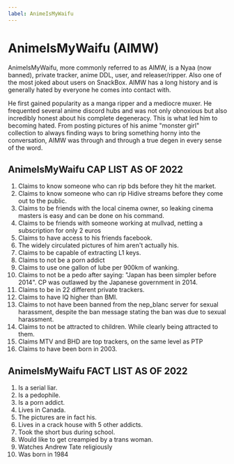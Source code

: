 ```yaml
---
label: AnimeIsMyWaifu
---
```


# AnimeIsMyWaifu (AIMW)

AnimeIsMyWaifu, more commonly referred to as AIMW, is a Nyaa (now banned), private tracker, anime DDL, user, and releaser/ripper. Also one of the most joked about users on SnackBox. AIMW has a long history and is generally hated by everyone he comes into contact with.

He first gained popularity as a manga ripper and a mediocre muxer.  He frequented several anime discord hubs and was not only obnoxious but also incredibly honest about his complete degeneracy.  This is what led him to becoming hated.  From posting pictures of his anime "monster girl" collection to always finding ways to bring something horny into the conversation, AIMW was through and through a true degen in every sense of the word.

## AnimeIsMyWaifu CAP LIST AS OF 2022

1. Claims to know someone who can rip bds before they hit the market.
2. Claims to know someone who can rip Hidive streams before they come out to the public.
3. Claims to be friends with the local cinema owner, so leaking cinema masters is easy and can be done on his command.
4. Claims to be friends with someone working at mullvad, netting a subscription for only 2 euros
5. Claims to have access to his friends facebook.
6. The widely circulated pictures of him aren't actually his.
7. Claims to be capable of extracting L1 keys.
8. Claims to not be a porn addict
9. Claims to use one gallon of lube per 900km of wanking.
10. Claims to not be a pedo after saying: "Japan has been simpler before 2014". CP was outlawed by the Japanese government in 2014.
11. Claims to be in 22 different private trackers.
12. Claims to have IQ higher than BMI.
13. Claims to not have been banned from the nep_blanc server for sexual harassment, despite the ban message stating the ban was due to sexual harassment.
14. Claims to not be attracted to children. While clearly being attracted to them.
15. Claims MTV and BHD are top trackers, on the same level as PTP
16. Claims to have been born in 2003.

## AnimeIsMyWaifu FACT LIST AS OF 2022

1. Is a serial liar.
2. Is a pedophile.
3. Is a porn addict.
4. Lives in Canada.
5. The pictures are in fact his.
6. Lives in a crack house with 5 other addicts.
7. Took the short bus during school.
8. Would like to get creampied by a trans woman.
9. Watches Andrew Tate religiously
10. Was born in 1984
